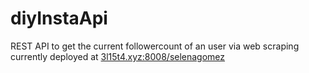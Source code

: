 # diyInstaApi
REST API to get the current followercount of an user via web scraping currently deployed at
[3l15t4.xyz:8008/selenagomez](http://3l15t4.xyz:8008/selenagomez)
